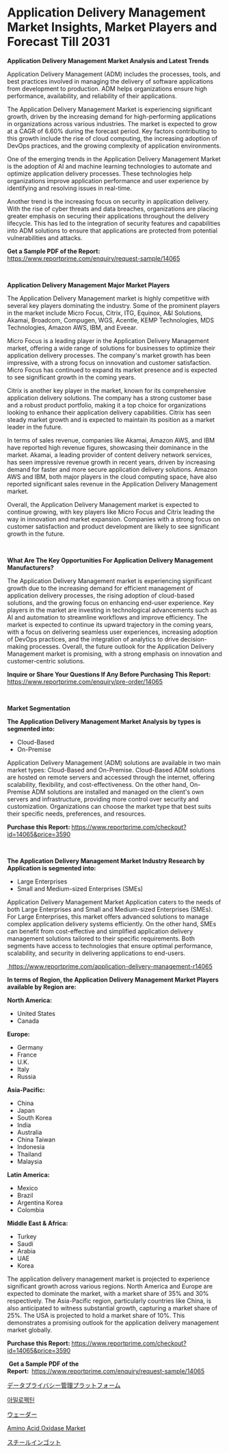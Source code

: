 <p><h1>Application Delivery Management Market Insights, Market Players and Forecast Till 2031</h1></p><p><strong>Application Delivery Management Market Analysis and Latest Trends</strong></p>
<p><p>Application Delivery Management (ADM) includes the processes, tools, and best practices involved in managing the delivery of software applications from development to production. ADM helps organizations ensure high performance, availability, and reliability of their applications.</p><p>The Application Delivery Management Market is experiencing significant growth, driven by the increasing demand for high-performing applications in organizations across various industries. The market is expected to grow at a CAGR of 6.60% during the forecast period. Key factors contributing to this growth include the rise of cloud computing, the increasing adoption of DevOps practices, and the growing complexity of application environments.</p><p>One of the emerging trends in the Application Delivery Management Market is the adoption of AI and machine learning technologies to automate and optimize application delivery processes. These technologies help organizations improve application performance and user experience by identifying and resolving issues in real-time.</p><p>Another trend is the increasing focus on security in application delivery. With the rise of cyber threats and data breaches, organizations are placing greater emphasis on securing their applications throughout the delivery lifecycle. This has led to the integration of security features and capabilities into ADM solutions to ensure that applications are protected from potential vulnerabilities and attacks.</p></p>
<p><strong>Get a Sample PDF of the Report:&nbsp;</strong> <a href="https://www.reportprime.com/enquiry/request-sample/14065">https://www.reportprime.com/enquiry/request-sample/14065</a></p>
<p>&nbsp;</p>
<p><strong>Application Delivery Management Major Market Players</strong></p>
<p><p>The Application Delivery Management market is highly competitive with several key players dominating the industry. Some of the prominent players in the market include Micro Focus, Citrix, ITG, Equinox, A&I Solutions, Akamai, Broadcom, Compugen, WGS, Acentle, KEMP Technologies, MDS Technologies, Amazon AWS, IBM, and Eveear.</p><p>Micro Focus is a leading player in the Application Delivery Management market, offering a wide range of solutions for businesses to optimize their application delivery processes. The company's market growth has been impressive, with a strong focus on innovation and customer satisfaction. Micro Focus has continued to expand its market presence and is expected to see significant growth in the coming years.</p><p>Citrix is another key player in the market, known for its comprehensive application delivery solutions. The company has a strong customer base and a robust product portfolio, making it a top choice for organizations looking to enhance their application delivery capabilities. Citrix has seen steady market growth and is expected to maintain its position as a market leader in the future.</p><p>In terms of sales revenue, companies like Akamai, Amazon AWS, and IBM have reported high revenue figures, showcasing their dominance in the market. Akamai, a leading provider of content delivery network services, has seen impressive revenue growth in recent years, driven by increasing demand for faster and more secure application delivery solutions. Amazon AWS and IBM, both major players in the cloud computing space, have also reported significant sales revenue in the Application Delivery Management market.</p><p>Overall, the Application Delivery Management market is expected to continue growing, with key players like Micro Focus and Citrix leading the way in innovation and market expansion. Companies with a strong focus on customer satisfaction and product development are likely to see significant growth in the future.</p></p>
<p>&nbsp;</p>
<p><strong>What Are The Key Opportunities For Application Delivery Management Manufacturers?</strong></p>
<p><p>The Application Delivery Management market is experiencing significant growth due to the increasing demand for efficient management of application delivery processes, the rising adoption of cloud-based solutions, and the growing focus on enhancing end-user experience. Key players in the market are investing in technological advancements such as AI and automation to streamline workflows and improve efficiency. The market is expected to continue its upward trajectory in the coming years, with a focus on delivering seamless user experiences, increasing adoption of DevOps practices, and the integration of analytics to drive decision-making processes. Overall, the future outlook for the Application Delivery Management market is promising, with a strong emphasis on innovation and customer-centric solutions.</p></p>
<p><strong>Inquire or Share Your Questions If Any Before Purchasing This Report:</strong> <a href="https://www.reportprime.com/enquiry/pre-order/14065">https://www.reportprime.com/enquiry/pre-order/14065</a></p>
<p>&nbsp;</p>
<p><strong>Market Segmentation</strong></p>
<p><strong>The Application Delivery Management Market Analysis by types is segmented into:</strong></p>
<p><ul><li>Cloud-Based</li><li>On-Premise</li></ul></p>
<p><p>Application Delivery Management (ADM) solutions are available in two main market types: Cloud-Based and On-Premise. Cloud-Based ADM solutions are hosted on remote servers and accessed through the internet, offering scalability, flexibility, and cost-effectiveness. On the other hand, On-Premise ADM solutions are installed and managed on the client's own servers and infrastructure, providing more control over security and customization. Organizations can choose the market type that best suits their specific needs, preferences, and resources.</p></p>
<p><strong>Purchase this Report:&nbsp;</strong><a href="https://www.reportprime.com/checkout?id=14065&price=3590">https://www.reportprime.com/checkout?id=14065&price=3590</a></p>
<p>&nbsp;</p>
<p><strong>The Application Delivery Management Market Industry Research by Application is segmented into:</strong></p>
<p><ul><li>Large Enterprises</li><li>Small and Medium-sized Enterprises (SMEs)</li></ul></p>
<p><p>Application Delivery Management Market Application caters to the needs of both Large Enterprises and Small and Medium-sized Enterprises (SMEs). For Large Enterprises, this market offers advanced solutions to manage complex application delivery systems efficiently. On the other hand, SMEs can benefit from cost-effective and simplified application delivery management solutions tailored to their specific requirements. Both segments have access to technologies that ensure optimal performance, scalability, and security in delivering applications to end-users.</p></p>
<p><a href="https://www.reportprime.com/application-delivery-management-r14065">&nbsp;https://www.reportprime.com/application-delivery-management-r14065</a></p>
<p><strong>In terms of Region, the Application Delivery Management Market Players available by Region are:</strong></p>
<p>
    <p> <strong> North America: </strong>
        <ul>
            <li>United States</li>
            <li>Canada</li>
        </ul>
        </p> 
    <p> <strong> Europe: </strong>
        <ul>
            <li>Germany</li>
            <li>France</li>
            <li>U.K.</li>
            <li>Italy</li>
            <li>Russia</li>
        </ul>
        </p> 
    <p> <strong> Asia-Pacific: </strong>
        <ul>
            <li>China</li>
            <li>Japan</li>
            <li>South Korea</li>
            <li>India</li>
            <li>Australia</li>
            <li>China Taiwan</li>
            <li>Indonesia</li>
            <li>Thailand</li>
            <li>Malaysia</li>
        </ul>
        </p> 
    <p> <strong> Latin America: </strong>
        <ul>
            <li>Mexico</li>
            <li>Brazil</li>
            <li>Argentina Korea</li>
            <li>Colombia</li>
        </ul>
        </p> 
    <p> <strong> Middle East & Africa: </strong>
        <ul>
            <li>Turkey</li>
            <li>Saudi</li>
            <li>Arabia</li>
            <li>UAE</li>
            <li>Korea</li>
        </ul>
    </p>
    </p>
<p><p>The application delivery management market is projected to experience significant growth across various regions. North America and Europe are expected to dominate the market, with a market share of 35% and 30% respectively. The Asia-Pacific region, particularly countries like China, is also anticipated to witness substantial growth, capturing a market share of 25%. The USA is projected to hold a market share of 10%. This demonstrates a promising outlook for the application delivery management market globally.</p></p>
<p><strong>Purchase this Report: </strong><a href="https://www.reportprime.com/checkout?id=14065&price=3590">https://www.reportprime.com/checkout?id=14065&price=3590</a></p>
<p>&nbsp;<strong>Get a Sample PDF of the Report:&nbsp;&nbsp;</strong><a href="https://www.reportprime.com/enquiry/request-sample/14065">https://www.reportprime.com/enquiry/request-sample/14065</a></p>
<p><strong></strong></p>
<p><p><a href="https://github.com/vtbvgl20191192/Market-Research-Report-List-1/blob/main/216177125059.md">データプライバシー管理プラットフォーム</a></p><p><a href="https://github.com/TrevorKruvalis5678/Market-Research-Report-List-1/blob/main/174253322954.md">아밀로펙틴</a></p><p><a href="https://medium.com/@jimmieraun892023/%E3%82%A6%E3%82%A7%E3%83%BC%E3%83%80%E3%83%BC%E3%81%AE%E5%B8%82%E5%A0%B4%E6%B4%9E%E5%AF%9F-%E5%B8%82%E5%A0%B4%E3%81%AE%E3%83%88%E3%83%AC%E3%83%B3%E3%83%89-%E6%88%90%E9%95%B7-2024%E5%B9%B4%E3%81%8B%E3%82%892031%E5%B9%B4%E3%81%BE%E3%81%A7%E3%81%AE%E4%BA%88%E6%B8%AC-f4e2dbab8ded">ウェーダー</a></p><p><a href="https://issuu.com/reportprime-2/docs/amino-acid-oxidase-market-size-2030.pptx">Amino Acid Oxidase Market</a></p><p><a href="https://medium.com/@tigerprawn1996/%E9%8B%BC%E3%82%A4%E3%83%B3%E3%82%B4%E3%83%83%E3%83%88%E3%81%AE%E5%B8%82%E5%A0%B4%E8%A6%8F%E6%A8%A1%E3%81%AF-%E4%B8%96%E7%95%8C%E3%81%AE%E7%94%A3%E6%A5%AD%E3%81%AB%E3%81%8A%E3%81%84%E3%81%A6%E6%9C%80%E9%81%A9%E3%81%AA%E3%83%9E%E3%83%BC%E3%82%B1%E3%83%86%E3%82%A3%E3%83%B3%E3%82%B0%E3%83%81%E3%83%A3%E3%83%8D%E3%83%AB%E3%82%92%E7%A4%BA%E3%81%97%E3%81%A6%E3%81%84%E3%81%BE%E3%81%99-4e9c1cbbb804">スチールインゴット</a></p></p>